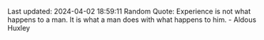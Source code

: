 Last updated: 2024-04-02 18:59:11
Random Quote: Experience is not what happens to a man. It is what a man does with what happens to him. - Aldous Huxley